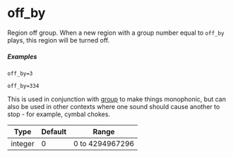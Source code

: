 # off_by

Region off group. When a new region with a group number equal to `off_by` plays,
this region will be turned off.

##### Examples

```
off_by=3

off_by=334
```

This is used in conjunction with [group](/opcodes/sfz_1/group) to make things
monophonic, but can also be used in other contexts where one sound should cause
another to stop - for example, cymbal chokes.

| Type    | Default | Range           |
| ---     | ---     | ---             |
| integer | 0       | 0 to 4294967296 |
